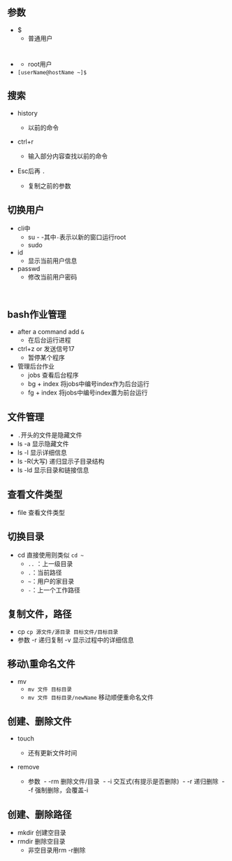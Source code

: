 ## 参数
- $
    - 普通用户
​
- #
    - root用户
​
- `[userName@hostName ~]$`
​
## 搜索
- history
    - 以前的命令

- ctrl+r
    - 输入部分内容查找以前的命令

- Esc后再 `.`
    - 复制之前的参数
## 切换用户
- cli中
    - su -
        -其中`-`表示以新的窗口运行root
    - sudo
- id
    - 显示当前用户信息
- passwd
    - 修改当前用户密码

​
## bash作业管理
- after a command add `&`
    - 在后台运行进程
- ctrl+z or 发送信号17
    - 暂停某个程序
- 管理后台作业
    - jobs 查看后台程序
    - bg + index 将jobs中编号index作为后台运行
    - fg + index 将jobs中编号index置为前台运行

## 文件管理
- `.`开头的文件是隐藏文件
- ls -a 显示隐藏文件
- ls -l 显示详细信息
- ls -R(大写) 递归显示子目录结构
- ls -ld 显示目录和链接信息
​
## 查看文件类型
- file 查看文件类型
​
## 切换目录
- cd 直接使用则类似 `cd ~`
    - `..` ：上一级目录
    - `.`：当前路径
    - `~`：用户的家目录
    - `-`：上一个工作路径

## 复制文件，路径
- cp
    `cp 源文件/源目录 目标文件/目标目录`
- 参数
    -r 递归复制
    -v 显示过程中的详细信息

## 移动\重命名文件
- mv
    - `mv 文件 目标目录`
    - `mv 文件 目标目录/newName` 移动顺便重命名文件

## 创建、删除文件
- touch 
    - 还有更新文件时间

- remove
	- 参数
    ​    - -rm 删除文件/目录
    ​    - -i 交互式(有提示是否删除)
    ​    - -r 递归删除
    ​    - -f 强制删除，会覆盖-i

## 创建、删除路径
- mkdir 创建空目录
- rmdir 删除空目录
    - 非空目录用rm -r删除


